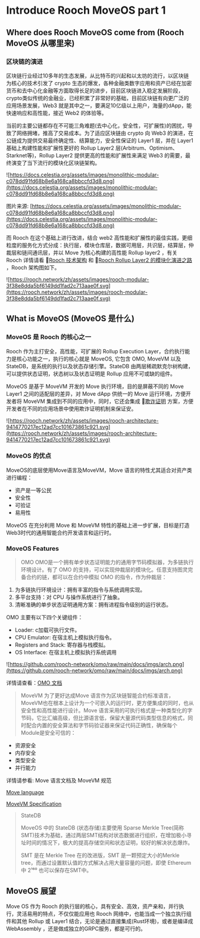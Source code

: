 # Introduce Rooch MoveOS part 1

## Where does Rooch MoveOS come from (Rooch MoveOS 从哪里来)

### 区块链的演进

区块链行业经过10多年的生态发展，从比特币的兴起和以太坊的流行，以区块链为核心的技术引发了 crypto 生态的爆发，各种金融类数字应用和资产已经在加密货币和去中心化金融等方面取得长足的进步，目前区块链进入稳定发展阶段，crypto类似传统的金融业，已经积累了非常好的基础，目前区块链有向更广泛的应用场景发展，Web3 就是其中之一，要满足10亿级以上用户，海量的dApp，能快速响应和高性能，接近 Web2 的体验等。

当前的主要公链都存在不可能三角难题(去中心化，安全性，可扩展性)的困扰，导致了网络拥堵，推高了交易成本。为了适应区块链由 crypto 向 Web3 的演进，在公链成为提供交易最终确定性、结算能力，安全性保证的 Layer1 层，并在 Layer1 基础上构建性能和扩展性更好的 Rollup Layer2 层(Arbitrum、Optimism、Starknet等)，Rollup Layer2 提供更高的性能和扩展性来满足 Web3 的需要，最终演变了当下流行的模块化区块链架构。

![https://docs.celestia.org/assets/images/monolithic-modular-c078dd91fd68b8e6a168ca8bbccfd3d8.png](https://docs.celestia.org/assets/images/monolithic-modular-c078dd91fd68b8e6a168ca8bbccfd3d8.png)

图片来源: [https://docs.celestia.org/assets/images/monolithic-modular-c078dd91fd68b8e6a168ca8bbccfd3d8.png](https://docs.celestia.org/assets/images/monolithic-modular-c078dd91fd68b8e6a168ca8bbccfd3d8.png)

而 Rooch 在这个基础上进行改进，结合 web2 高性能和扩展性的最佳实践，更细粒度的服务化方式分成：执行层，模块仓库层，数据可用层，共识层，结算层，仲裁层和链间通讯层，并以 Move 为核心构建的高性能 Rollup layer2 ，有关 Rooch 详情请看 📃[Rooch 技术架构](https://rooch.network/zh/docs/technology/) 和 📃[Rooch Rollup Layer2 的模块化演进之路](https://rooch.network/zh/blog/2023/2/14/The-Modular-Evolution-of-Rollup-Layer2/) ，Rooch 架构图如下。

![https://rooch.network/zh/assets/images/rooch-modular-3f38e8dda5bf6149dd1fad2c713aae0f.svg](https://rooch.network/zh/assets/images/rooch-modular-3f38e8dda5bf6149dd1fad2c713aae0f.svg)

## What is MoveOS (MoveOS 是什么)

### MoveOS 是 Rooch 的核心之一

Rooch 作为主打安全，高性能，可扩展的 Rollup Execution Layer，合约执行能力是核心功能之一，执行的核心就是 MoveOS, 它包含 OMO, MoveVM 以及 StateDB，是系统的执行以及状态存储引擎。StateDB 由两层稀疏默克尔树构建，可以提供状态证明，状态树以及状态证明是 Rollup 应用不可或缺的组件。

MoveOS 是基于 MoveVM 开发的 Move 执行环境，目的是屏蔽不同的 Move Layer1 之间的适配层的差异，对 Move dApp 供统一的 Move 运行环境，方便开发者将 MoveVM 集成到不同的应用中，同时，它还会集成 🔖[欺诈证明](https://rooch.network/zh/docs/technology/fraud-proofs) 方案，方便开发者在不同的应用场景中使用欺诈证明机制来保证安。

![https://rooch.network/zh/assets/images/rooch-architecture-9414770217ec12ad7cc101673861c921.svg](https://rooch.network/zh/assets/images/rooch-architecture-9414770217ec12ad7cc101673861c921.svg)

### MoveOS 的优点

MoveOS的底层使用Move语言及MoveVM，Move 语言的特性尤其适合对资产类进行编程：

- 资产是一等公民
- 安全性
- 可验证
- 易用性

MoveOS 在充分利用 Move 和 MoveVM 特性的基础上进一步扩展，目标是打造Web3时代的通用智能合约开发语言和运行时。

### MoveOS Features

> OMO
> OMO是一个拥有单步状态证明能力的通用字节码模拟器，为多链执行环境设计。有了 OMO 的支持，可以实现仲裁层的模块化。任意支持图灵完备合约的链，都可以在合约中模拟 OMO 的指令，作为仲裁层：
> 
1.  为多链执行环境设计：拥有丰富的指令与系统调用实现。
2. 多平台支持：对 CPU 与操作系统进行了抽象。
3. 清晰准确的单步状态证明通用方案：拥有进程指令级别的运行状态。

OMO 主要有以下四个关键组件：

- Loader: c加载可执行文件。
- CPU Emulator: 在宿主机上模拟执行指令。
- Registers and Stack: 寄存器与栈模拟。
- OS Interface: 在宿主机上模拟执行系统调用

![https://github.com/rooch-network/omo/raw/main/docs/imgs/arch.png](https://github.com/rooch-network/omo/raw/main/docs/imgs/arch.png)

详情请查看：[OMO 文档](https://github.com/rooch-network/omo/blob/main/docs/guidelines.md)

> MoveVM
> 为了更好达成Move 语言作为区块链智能合约标准语言，MoveVM也在根本上设计为一个可嵌入的运行时，更方便集成的同时，也从安全性和高性能进行设计。Move 语言采用的可执行格式是一种类型化的字节码，它比汇编高级，但比源语言低，保留大量源代码类型信息的格式，同时配合内置的安全算法和字节码验证器来保证代码正确性，确保每个Module是安全可信的：
> 
- 资源安全
- 内存安全
- 类型安全
- 并行能力

详情请参看: Move 语言文档及 MoveVM 规范

[Move language](https://github.com/move-language/move/tree/main/language)

[MoveVM Specification](https://github.com/move-language/move/blob/main/language/documentation/spec/vm.md)

> StateDB
> 
> 
> MoveOS 中的 StateDB (状态存储)主要使用 Sparse Merkle Tree(简称SMT)技术为基础，通过两层SMT结构对状态数据进行组织，在增加极小寻址时间的情况下，极大的提高存储空间和状态证明，较好的解决状态爆炸。
> 
> SMT 是在 Merkle Tree 在的改进版，SMT 是一颗预定大小的Merkle tree，而通过设置默认值的方式解决占用大量容量的问题，即使 Ethereum 中 2¹⁶⁰ 也可以保存在SMT中。
> 

## MoveOS 展望

Move OS 作为 Rooch 的执行层的核心，具有安全、高效，资产亲和，并行执行，灵活易用的特点，不仅仅能应用也 Rooch 网络中，也能当成一个独立执行组件和其他 Rollup 或 Layer1 结合，无论是通过直接集成(Rust环境)，或者是编译成 WebAssembly ，还是做成独立的GRPC服务，都是可行的。